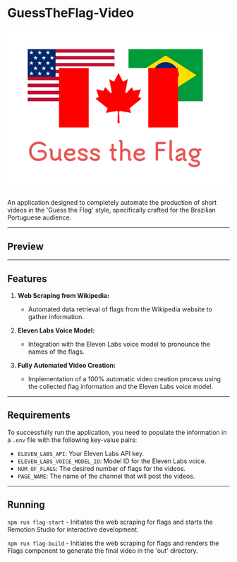 # GuessTheFlag-Video

<div align="center">
  <img src=".github/logo.png" alt="GuessTheFlag Logo" >
</div>

An application designed to completely automate the production of short videos in the 'Guess the Flag' style, specifically crafted for the Brazilian Portuguese audience.

---

## Preview

---

## Features

1. **Web Scraping from Wikipedia:**

   - Automated data retrieval of flags from the Wikipedia website to gather information.

2. **Eleven Labs Voice Model:**

   - Integration with the Eleven Labs voice model to pronounce the names of the flags.

3. **Fully Automated Video Creation:**
   - Implementation of a 100% automatic video creation process using the collected flag information and the Eleven Labs voice model.

---

## Requirements

To successfully run the application, you need to populate the information in a `.env` file with the following key-value pairs:

- `ELEVEN_LABS_API`: Your Eleven Labs API key.
- `ELEVEN_LABS_VOICE_MODEL_ID`: Model ID for the Eleven Labs voice.
- `NUM_OF_FLAGS`: The desired number of flags for the videos.
- `PAGE_NAME`: The name of the channel that will post the videos.

---

## Running

`npm run flag-start` - Initiates the web scraping for flags and starts the Remotion Studio for interactive development.

`npm run flag-build` - Initiates the web scraping for flags and renders the Flags component to generate the final video in the 'out' directory.
